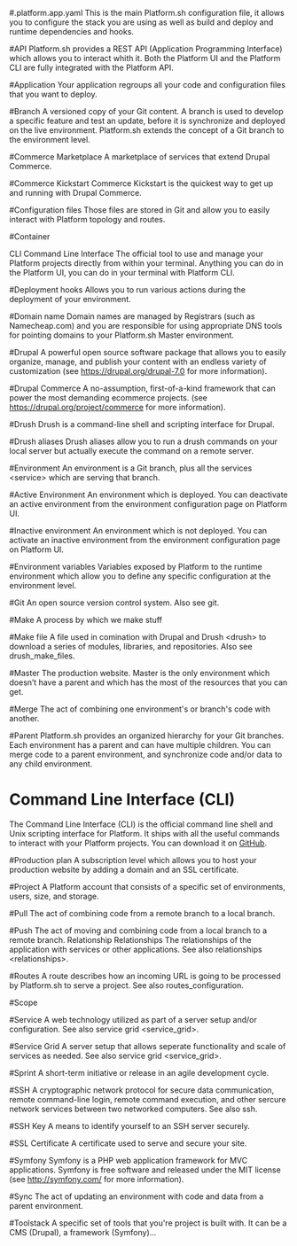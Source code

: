 #.platform.app.yaml
This is the main Platform.sh configuration file, it allows you to configure
the stack you are using as well as build and deploy and runtime dependencies
and hooks.

#API
Platform.sh provides a REST API (Application Programming
Interface) which allows you to interact whith it. Both the
Platform UI and the Platform CLI are fully integrated with the
Platform API.

#Application
Your application regroups all your code and configuration files
that you want to deploy.

#Branch
A versioned copy of your Git content. A branch is used to develop
a specific feature and test an update, before it is synchronize
and deployed on the live environment. Platform.sh extends the
concept of a Git branch to the environment level.

#Commerce Marketplace
A marketplace of services that extend Drupal Commerce.

#Commerce Kickstart
Commerce Kickstart is the quickest way to get up and running with
Drupal Commerce.

#Configuration files
Those files are stored in Git and allow you to easily interact
with Platform topology and routes.

#Container

CLI Command Line Interface The official tool to use and manage your
Platform projects directly from within your terminal. Anything you can
do in the Platform UI, you can do in your terminal with Platform CLI.

#Deployment hooks
Allows you to run various actions during the deployment of your
environment.

#Domain name
Domain names are managed by Registrars (such as Namecheap.com) and
you are responsible for using appropriate DNS tools for pointing
domains to your Platform.sh Master environment.

#Drupal 
A powerful open source software package that allows
you to easily organize, manage, and publish your content with an
endless variety of customization (see <https://drupal.org/drupal-7.0>
for more information).

#Drupal Commerce
A no-assumption, first-of-a-kind framework that can power the most
demanding ecommerce projects. (see
<https://drupal.org/project/commerce> for more information).


#Drush
Drush is a command-line shell and scripting interface for Drupal.

#Drush aliases
Drush aliases allow you to run a drush commands on your local server but actually execute the command on a remote server.

#Environment
An environment is a Git branch, plus all the services \<service\>
which are serving that branch.

#Active Environment 
An environment which is deployed. You can deactivate an active environment from the
environment configuration page on Platform UI.

#Inactive environment
An environment which is not
deployed. You can activate an inactive environment from the
environment configuration page on Platform UI.

#Environment variables
Variables exposed by Platform to the runtime environment which allow you to define any
specific configuration at the environment level.

#Git
An open source version control system. Also see git.

#Make
A process by which we make stuff

#Make file
A file used in comination with Drupal and Drush \<drush\> to
download a series of modules, libraries, and repositories. Also
see drush\_make\_files.

#Master
The production website. Master is the only environment which
doesn’t have a parent and which has the most of the resources that
you can get.

#Merge
The act of combining one environment's or branch's code with
another.

#Parent
Platform.sh provides an organized hierarchy for your Git branches.
Each environment has a parent and can have multiple children. You
can merge code to a parent environment, and synchronize code
and/or data to any child environment.

# Command Line Interface (CLI)
The Command Line Interface (CLI) is the official command line
shell and Unix scripting interface for Platform. It ships with all the
useful commands to interact with your Platform projects. You can download it 
on [GitHub](https://github.com/commerceguys/platform-cli).

#Production plan
A subscription level which allows you to host your production
website by adding a domain and an SSL certificate.

#Project
A Platform account that consists of a specific set of
environments, users, size, and storage.

#Pull
The act of combining code from a remote branch to a local branch.

#Push
The act of moving and combining code from a local branch to a
remote branch.
Relationship Relationships The relationships of the application with
services or other applications. See also
relationships \<relationships\>.

#Routes
A route describes how an incoming URL is going to be processed by
Platform.sh to serve a project. See also routes\_configuration.

#Scope


#Service
A web technology utilized as part of a server setup and/or
configuration. See also service grid \<service\_grid\>.

#Service Grid
A server setup that allows seperate functionality and scale of
services as needed. See also service grid \<service\_grid\>.

#Sprint
A short-term initiative or release in an agile development cycle.

#SSH
A cryptographic network protocol for secure data communication,
remote command-line login, remote command execution, and other
sercure network services between two networked computers. See also
ssh.

#SSH Key
A means to identify yourself to an SSH server securely.

#SSL Certificate
A certificate used to serve and secure your site.

#Symfony
Symfony is a PHP web application framework for MVC applications.
Symfony is free software and released under the MIT license (see
<http://symfony.com/> for more information).

#Sync
The act of updating an environment with code and data from a
parent environment.

#Toolstack
A specific set of tools that you're project is built with. It can
be a CMS (Drupal), a framework (Symfony)...